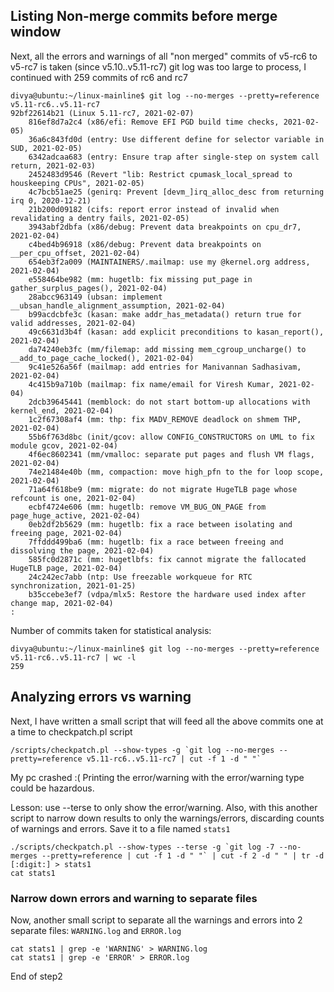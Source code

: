 ## Listing Non-merge commits before merge window

Next, all the errors and warnings of all "non merged" commits of v5-rc6 to v5-rc7 is taken
(since v5.10..v5.11-rc7) git log was too large to process, I continued with 259 commits of rc6 and rc7

```
divya@ubuntu:~/linux-mainline$ git log --no-merges --pretty=reference v5.11-rc6..v5.11-rc7
92bf22614b21 (Linux 5.11-rc7, 2021-02-07)
    816ef8d7a2c4 (x86/efi: Remove EFI PGD build time checks, 2021-02-05)
    36a6c843fd0d (entry: Use different define for selector variable in SUD, 2021-02-05)
    6342adcaa683 (entry: Ensure trap after single-step on system call return, 2021-02-03)
    2452483d9546 (Revert "lib: Restrict cpumask_local_spread to houskeeping CPUs", 2021-02-05)
    4c7bcb51ae25 (genirq: Prevent [devm_]irq_alloc_desc from returning irq 0, 2020-12-21)
    21b200d09182 (cifs: report error instead of invalid when revalidating a dentry fails, 2021-02-05)
    3943abf2dbfa (x86/debug: Prevent data breakpoints on cpu_dr7, 2021-02-04)
    c4bed4b96918 (x86/debug: Prevent data breakpoints on __per_cpu_offset, 2021-02-04)
    654eb3f2a009 (MAINTAINERS/.mailmap: use my @kernel.org address, 2021-02-04)
    e558464be982 (mm: hugetlb: fix missing put_page in gather_surplus_pages(), 2021-02-04)
    28abcc963149 (ubsan: implement __ubsan_handle_alignment_assumption, 2021-02-04)
    b99acdcbfe3c (kasan: make addr_has_metadata() return true for valid addresses, 2021-02-04)
    49c6631d3b4f (kasan: add explicit preconditions to kasan_report(), 2021-02-04)
    da74240eb3fc (mm/filemap: add missing mem_cgroup_uncharge() to __add_to_page_cache_locked(), 2021-02-04)
    9c41e526a56f (mailmap: add entries for Manivannan Sadhasivam, 2021-02-04)
    4c415b9a710b (mailmap: fix name/email for Viresh Kumar, 2021-02-04)
    2dcb39645441 (memblock: do not start bottom-up allocations with kernel_end, 2021-02-04)
    1c2f67308af4 (mm: thp: fix MADV_REMOVE deadlock on shmem THP, 2021-02-04)
    55b6f763d8bc (init/gcov: allow CONFIG_CONSTRUCTORS on UML to fix module gcov, 2021-02-04)
    4f6ec8602341 (mm/vmalloc: separate put pages and flush VM flags, 2021-02-04)
    74e21484e40b (mm, compaction: move high_pfn to the for loop scope, 2021-02-04)
    71a64f618be9 (mm: migrate: do not migrate HugeTLB page whose refcount is one, 2021-02-04)
    ecbf4724e606 (mm: hugetlb: remove VM_BUG_ON_PAGE from page_huge_active, 2021-02-04)
    0eb2df2b5629 (mm: hugetlb: fix a race between isolating and freeing page, 2021-02-04)
    7ffddd499ba6 (mm: hugetlb: fix a race between freeing and dissolving the page, 2021-02-04)
    585fc0d2871c (mm: hugetlbfs: fix cannot migrate the fallocated HugeTLB page, 2021-02-04)
    24c242ec7abb (ntp: Use freezable workqueue for RTC synchronization, 2021-01-25)
    b35ccebe3ef7 (vdpa/mlx5: Restore the hardware used index after change map, 2021-02-04)
:
```

Number of commits taken for statistical analysis:
```
divya@ubuntu:~/linux-mainline$ git log --no-merges --pretty=reference v5.11-rc6..v5.11-rc7 | wc -l
259
```

## Analyzing errors vs warning

Next, I have written a small script that will feed all the above commits one at a time to checkpatch.pl script

```
/scripts/checkpatch.pl --show-types -g `git log --no-merges --pretty=reference v5.11-rc6..v5.11-rc7 | cut -f 1 -d " "`
```

My pc crashed :( 
Printing the error/warning with the error/warning type could be hazardous. 

Lesson: use --terse to only show the error/warning.
Also, with this another script to narrow down results to only the warnings/errors, discarding counts of warnings and errors.
Save it to a file named `stats1`

```
./scripts/checkpatch.pl --show-types --terse -g `git log -7 --no-merges --pretty=reference | cut -f 1 -d " "` | cut -f 2 -d " " | tr -d [:digit:] > stats1
cat stats1
```

### Narrow down errors and warning to separate files
Now, another small script to separate all the warnings and errors into 2 separate files: `WARNING.log` and `ERROR.log`

```
cat stats1 | grep -e 'WARNING' > WARNING.log
cat stats1 | grep -e 'ERROR' > ERROR.log
```

End of step2
